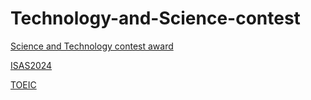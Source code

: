 # Technology-and-Science-contest
[Science and Technology contest award](https://nghiemngh.github.io/Technology-and-Science-contest/khoa%20hoc%20ky%20thuat.jpg)

[ ISAS2024](https://nghiemngh.github.io/Technology-and-Science-contest/ISAS2024.jpg)

[ TOEIC](https://nghiemngh.github.io/Technology-and-Science-contest/Toiec.jpg)


